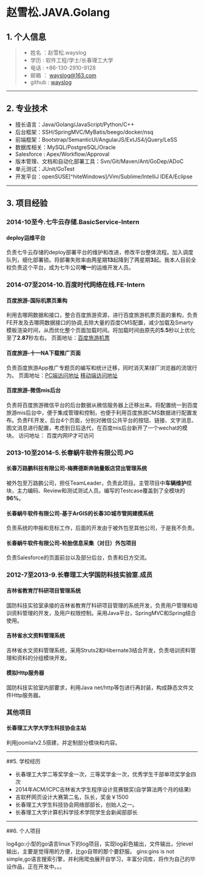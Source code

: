 # 赵雪松.JAVA.Golang

## 1. 个人信息
>* 姓名 ：赵雪松.wayslog
>* 学历 : 软件工程/学士/长春理工大学
>* 电话   : +86-130-2910-9128 
>* 邮箱 ： wayslog@163.com
>* github : [wayslog](https://github.com/wayslog)

---

## 2. 专业技术

- 擅长语言：Java/Golang/JavaScript/Python/C++
- 后台框架：SSH/SpringMVC/MyBatis/beego/docker/nsq
- 前端框架：Bootstrap/SemanticUI/AngularJS/ExtJS4/jQuery/LeSS
- 数据库相关：MySQL/PostgreSQL/Oracle
- Salesforce : Apex/Workflow/Approval
- 版本管理、文档和自动化部署工具：Svn/Git/Maven/Ant/GoDep/ADoC
- 单元测试：JUnit/GoTest
- 开发平台：openSUSE[^hiteWindows]/Vim/Sublime/IntelliJ IDEA/Eclipse

---

## 3. 项目经验

### 2014-10至今.七牛云存储.BasicService-Intern
#### deploy运维平台

负责七牛云存储的deploy部署平台的维护和改进，修改平台整体流程。加入调度队列，细化部署锁。将部署失败率由两星期**13**起降到了两星期**3**起。我本人目前全权负责这个平台，成为七牛公司**唯一**的运维开发人员。

### 2014-07至2014-10.百度时代网络在线.FE-Intern

#### 百度旅游-国际机票页重构

利用去哪网数据和接口，整合百度旅游资源，进行百度旅游机票页面的重构，负责FE开发及去哪网数据接口的协调,去除大量的百度CMS配置，减少加载及Smarty模板渲染时间，从而优化整个页面加载时间。将加载时间由原先的**5\.5**秒以上优化至了**2\.87**秒左右。
页面地址：[百度旅游机票](http://lvyou.baidu.com/flight/)

#### 百度旅游-十一NA下载推广页面
负责百度旅游App推广专题页的编写和统计迁移，同时消灭某绿厂浏览器的流氓行为。
页面地址：[PC端访问地址](http://lvyou.baidu.com/event/s/2014goldenweek/?fr=index) [移动端访问地址](http://lvyou.baidu.com/event/s/2014goldenweek/webapp)

#### 百度旅游-微信mis后台
负责将百度旅游微信平台的后台数据从微信服务器上迁移出来。将配置统一到百度旅游mis后台中，便于集成管理和控制，也便于利用百度旅游CMS数据进行配置发布。负责FE开发，后台4个页面，分别对微信公共平台的按钮、链接、文字消息、图文消息进行配置，考虑到日后迭代，在百度mis后台新开了一个wechat的模块。
访问地址： 百度内网IP才可访问

### 2013-10至2014-5.长春蜗牛软件有限公司.PG
#### 长春万路鹏科技有限公司-梅赛德斯奔驰量贩店贷出管理系统
被外包至万路鹏公司，担任TeamLeader，负责此项目。主管项目中**车辆维护**模块，主力编码、Review和测试测试人员。编写的Testcase覆盖到了全模块的**96%**。

#### 长春蜗牛软件有限公司-基于ArGIS的长春3D城市管网建模系统
负责系统的申报和竞标工作，后面的开发由于被外包至其他公司，于是我不负责。

#### 长春蜗牛软件有限公司-轮胎信息采集（对日）外包项目
负责Salesforce的页面前台以及部分后台，负责和日方交流。

### 2012-7至2013-9.长春理工大学国防科技实验室.成员
#### 吉林省教育厅科研项目管理系统
国防科技实验室承接的吉林省教育厅科研项目管理的系统开发，负责用户管理和培训资料管理的开发，及用户权限控制。采用Java平台，SpringMVC和Spring结合使用。

#### 吉林省水文资料管理系统
吉林省水文资料管理系统，采用Struts2和Hibernate3结合开发，负责培训资料管理和资料的分组模块开发。

#### 模拟Http服务器
国防科技实验室内部要求，利用Java net/http等包进行再封装，构成静态文件文件Http服务器。

### 其他项目
#### 长春理工大学大学生科技协会主站
利用joomla!v2.5搭建，并定制部分模块和内容。

---

##5. 学校经历
* 长春理工大学二等奖学金一次，三等奖学金一次，优秀学生干部单项奖学金四次
* 2014年ACM/ICPC吉林省大学生程序设计竞赛银奖(自学算法两个月的结果)
* 吉软杯网页设计大赛第二名，队长，奖金￥1500
* 长春理工大学生科技协会网络部部长，创始人之一。
* 长春理工大学计算机科学技术学院学生会新闻部部长

---

##6. 个人项目

log4go:小型的go语言linux下的log项目，实现log彩色输出，文件输出，分level输出，主要是觉得用的方便，比go自带的那个要舒服。
gins:gins is not simple,go语言搜索引擎，并利用爬虫展开自学习，丰富分词库，将作为自己的毕设作品，正在开发中。。。

